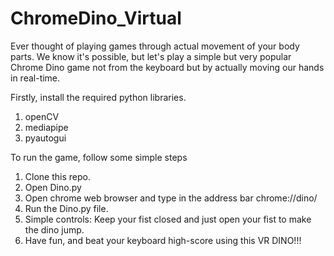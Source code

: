# ChromeDino_Virtual
Ever thought of playing games through actual movement of your body parts. We know it's possible, but let's play a simple but very popular Chrome Dino game not from the keyboard but by actually moving our hands in real-time.

Firstly, install the required python libraries.
1. openCV
2. mediapipe
3. pyautogui

To run the game, follow some simple steps
1. Clone this repo.
2. Open Dino.py
3. Open chrome web browser and type in the address bar chrome://dino/
4. Run the Dino.py file.
5. Simple controls: Keep your fist closed and just open your fist to make the dino jump.
6. Have fun, and beat your keyboard high-score using this VR DINO!!!
